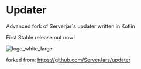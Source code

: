 # Updater
Advanced fork of  Serverjar´s updater written in Kotlin

First Stable release out now!


![logo_white_large](https://user-images.githubusercontent.com/80217114/159139375-ecdaa4fb-dc68-405e-b5df-6d318ac6b8ed.png)

forked from: https://github.com/ServerJars/updater
